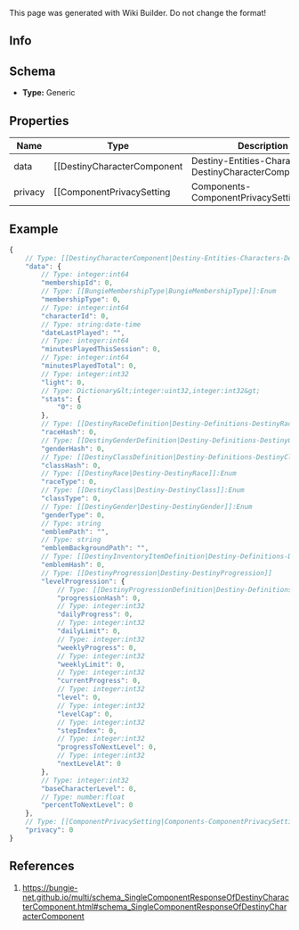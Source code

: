 <span class="wiki-builder">This page was generated with Wiki Builder. Do not change the format!</span>

## Info

## Schema
* **Type:** Generic

## Properties
Name | Type | Description
---- | ---- | -----------
data | [[DestinyCharacterComponent|Destiny-Entities-Characters-DestinyCharacterComponent]] | 
privacy | [[ComponentPrivacySetting|Components-ComponentPrivacySetting]]:Enum | 

## Example
```javascript
{
    // Type: [[DestinyCharacterComponent|Destiny-Entities-Characters-DestinyCharacterComponent]]
    "data": {
        // Type: integer:int64
        "membershipId": 0,
        // Type: [[BungieMembershipType|BungieMembershipType]]:Enum
        "membershipType": 0,
        // Type: integer:int64
        "characterId": 0,
        // Type: string:date-time
        "dateLastPlayed": "",
        // Type: integer:int64
        "minutesPlayedThisSession": 0,
        // Type: integer:int64
        "minutesPlayedTotal": 0,
        // Type: integer:int32
        "light": 0,
        // Type: Dictionary&lt;integer:uint32,integer:int32&gt;
        "stats": {
            "0": 0
        },
        // Type: [[DestinyRaceDefinition|Destiny-Definitions-DestinyRaceDefinition]]:ManifestDefinition:integer:uint32
        "raceHash": 0,
        // Type: [[DestinyGenderDefinition|Destiny-Definitions-DestinyGenderDefinition]]:ManifestDefinition:integer:uint32
        "genderHash": 0,
        // Type: [[DestinyClassDefinition|Destiny-Definitions-DestinyClassDefinition]]:ManifestDefinition:integer:uint32
        "classHash": 0,
        // Type: [[DestinyRace|Destiny-DestinyRace]]:Enum
        "raceType": 0,
        // Type: [[DestinyClass|Destiny-DestinyClass]]:Enum
        "classType": 0,
        // Type: [[DestinyGender|Destiny-DestinyGender]]:Enum
        "genderType": 0,
        // Type: string
        "emblemPath": "",
        // Type: string
        "emblemBackgroundPath": "",
        // Type: [[DestinyInventoryItemDefinition|Destiny-Definitions-DestinyInventoryItemDefinition]]:ManifestDefinition:integer:uint32
        "emblemHash": 0,
        // Type: [[DestinyProgression|Destiny-DestinyProgression]]
        "levelProgression": {
            // Type: [[DestinyProgressionDefinition|Destiny-Definitions-DestinyProgressionDefinition]]:ManifestDefinition:integer:uint32
            "progressionHash": 0,
            // Type: integer:int32
            "dailyProgress": 0,
            // Type: integer:int32
            "dailyLimit": 0,
            // Type: integer:int32
            "weeklyProgress": 0,
            // Type: integer:int32
            "weeklyLimit": 0,
            // Type: integer:int32
            "currentProgress": 0,
            // Type: integer:int32
            "level": 0,
            // Type: integer:int32
            "levelCap": 0,
            // Type: integer:int32
            "stepIndex": 0,
            // Type: integer:int32
            "progressToNextLevel": 0,
            // Type: integer:int32
            "nextLevelAt": 0
        },
        // Type: integer:int32
        "baseCharacterLevel": 0,
        // Type: number:float
        "percentToNextLevel": 0
    },
    // Type: [[ComponentPrivacySetting|Components-ComponentPrivacySetting]]:Enum
    "privacy": 0
}

```

## References
1. https://bungie-net.github.io/multi/schema_SingleComponentResponseOfDestinyCharacterComponent.html#schema_SingleComponentResponseOfDestinyCharacterComponent
